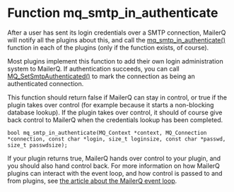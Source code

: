 # Function mq_smtp_in_authenticate

After a user has sent its login credentials over a SMTP connection, MailerQ will notify all the plugins about this, and call the [mq_smtp_in_authenticate()](mq_smtp_in_authenticate) function in each of the plugins (only if the function exists, of course).

Most plugins implement this function to add their own login administration system to MailerQ. If authentication succeeds, you can call [MQ_SetSmtpAuthenticated()](mq_setsmtpauthenticated) to mark the connection as being an authenticated connection.

This function should return false if MailerQ can stay in control, or true if the plugin takes over control (for example because it starts a non-blocking database lookup). If the plugin takes over control, it should of course give back control to MailerQ when the credentials lookup has been completed.

```
bool mq_smtp_in_authenticate(MQ_Context *context, MQ_Connection *connection, const char *login, size_t loginsize, const char *passwd, size_t passwdsize);

```

If your plugin returns true, MailerQ hands over control to your plugin, and you should also hand control back. For more information on how MailerQ plugins can interact with the event loop, and how control is passed to and from plugins, see [the article about the MailerQ event loop](eventloop).